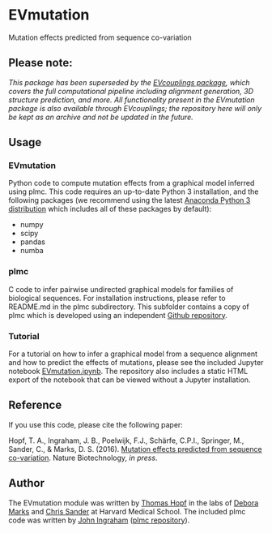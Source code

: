 # EVmutation
Mutation effects predicted from sequence co-variation

## Please note:

*This package has been superseded by the [EVcouplings package](https://github.com/debbiemarkslab/EVcouplings), which covers the full computational pipeline including alignment generation, 3D structure prediction, and more. All functionality present in the EVmutation package is also available through EVcouplings; the repository here will only be kept as an archive and not be updated in the future.*

## Usage

### EVmutation

Python code to compute mutation effects from a graphical model inferred using plmc. This code requires an up-to-date Python 3 installation, and the following packages (we recommend using the latest [Anaconda Python 3 distribution](https://www.continuum.io) which includes all of these packages by default):
* numpy
* scipy
* pandas
* numba

### plmc

C code to infer pairwise undirected graphical models for families of biological sequences. For installation instructions, please refer to README.md in the plmc subdirectory. This subfolder contains a copy of plmc which is developed using an independent [Github repository](http://github.com/debbiemarkslab/plmc).

### Tutorial

For a tutorial on how to infer a graphical model from a sequence alignment and how to predict the effects of mutations, please see the included Jupyter notebook [EVmutation.ipynb](https://github.com/debbiemarkslab/EVmutation/blob/master/EVmutation.ipynb). The repository also includes a static HTML export of the notebook that can be viewed without a Jupyter installation.

## Reference

If you use this code, please cite the following paper:

Hopf, T. A., Ingraham, J. B., Poelwijk, F.J., Schärfe, C.P.I., Springer, M., Sander, C., & Marks, D. S. (2016). [Mutation effects predicted from sequence co-variation](http://www.nature.com/nbt/index.html). Nature Biotechnology, *in press*.

## Author

The EVmutation module was written by [Thomas Hopf](mailto:thomas.hopf@gmail.com) in the labs of [Debora Marks](https://marks.hms.harvard.edu) and [Chris Sander](http://sanderlab.org) at Harvard Medical School. The included plmc code was written by [John Ingraham](mailto:john.ingraham@gmail.com) ([plmc repository](http://github.com/debbiemarkslab/plmc)).
